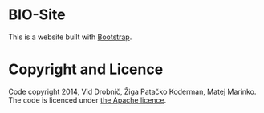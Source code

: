 BIO-Site
========

This is a website built with <a href="http://getbootstrap.com" target="_blank">Bootstrap</a>.

Copyright and Licence
=====================

Code copyright 2014, Vid Drobnič, Žiga Patačko Koderman, Matej Marinko. The code is licenced under <a href="https://github.com/DzinVision/BIO-Site/blob/master/LICENSE" target= "_blank">the Apache licence</a>.